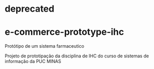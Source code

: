 # deprecated
# e-commerce-prototype-ihc

Protótipo de um sistema farmaceutico

Projeto de prototipação da disciplina de IHC do curso de sistemas de informação da PUC MINAS
